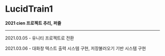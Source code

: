 # LucidTrain1
**2021 cien 프로젝트
추리, 퍼즐**

***

2021.03.05 - 유니티 프로젝트로 전환

2021.03.06 - 대화창 텍스트 출력 시스템 구현, 저장불러오기 기반 시스템 구현
